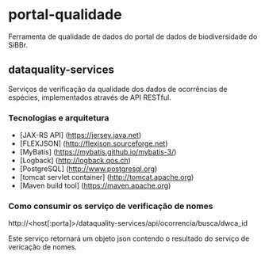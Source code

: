 portal-qualidade
================

Ferramenta de qualidade de dados do portal de dados de biodiversidade do SiBBr.

## dataquality-services
Serviços de verificação da qualidade dos dados de ocorrências de espécies, implementados através de API RESTful.

### Tecnologias e arquitetura
* [JAX-RS API] (https://jersey.java.net)
* [FLEXJSON] (http://flexjson.sourceforge.net)
* [MyBatis] (https://mybatis.github.io/mybatis-3/)
* [Logback] (http://logback.qos.ch)
* [PostgreSQL] (http://www.postgresql.org)
* [tomcat servlet container] (http://tomcat.apache.org)
* [Maven build tool] (https://maven.apache.org)

### Como consumir os serviço de verificação de nomes

http://<host[:porta]>/dataquality-services/api/ocorrencia/busca/dwca_id

Este serviço retornará um objeto json contendo o resultado do serviço de vericação de nomes.

